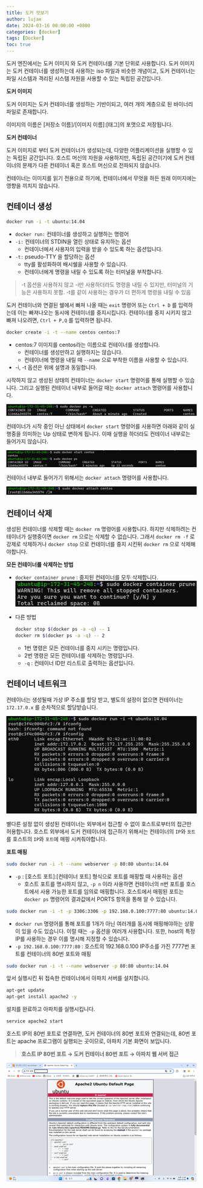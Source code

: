 ```yaml
---
title: 도커 맛보기
author: lujae
date: 2024-03-16 00:00:00 +0800
categories: [docker]
tags: [Docker]
toc: true
---
```


도커 엔진에서는 도커 이미지 와 도커 컨테이너를 기본 단위로 사용합니다. 도커 이미지는 도커 컨테이너를 생성하는데 사용하는 iso 파일과 비슷한 개념이고, 도커 컨테이너는 파일 시스템과 격리된 시스템 자원을 사용할 수 있는 독립된 공간입니다.

**도커 이미지**

도커 이미지는 도커 컨테이너를 생성하는 기반이되고, 여러 개의 계층으로 된 바이너리 파일로 존재합니다.

이미지의 이름은 [저장소 이름]/[이미지 이름]:[태그]의 포맷으로 저장됩니다.

**도커 컨테이너**

도커 이미지로 부터 도커 컨테이너가 생성되는데, 다양한 어플리케이션을 실행할 수 있는 독립된 공간입니다. 호스트 머신의 자원을 사용하지만, 독립된 공간이기에 도커 컨테이너의 문제가 다른 컨테이너 혹은 호스트 머신으로 전파되지 않습니다.

컨테이너는 이미지를 읽기 전용으로 하기에, 컨테이너에서 무엇을 하든 원래 이미지에는 영향을 끼치지 않습니다.

## 컨테이너 생성

```bash
docker run -i -t ubuntu:14.04
```

- `docker run:` 컨테이너를 생성하고 실행하는 명령어
- `-i:` 컨테이너의 STDIN을 열린 상태로 유지하는 옵션
  - 컨테이너에서 사용자의 입력을 받을 수 있도록 하는 옵션입니다.
- `-t:` pseudo-TTY 을 할당하는 옵션
  - tty를 활성화하여 배시쉘을 사용할 수 있습니다.
  - 컨테이너에게 명령을 내릴 수 있도록 하는 터미널을 부착합니다.

> -t 옵션을 사용하지 않고 -i만 사용하더라도 명령을 내릴 수 있지만, 터미널의 기능은 사용하지 못함. -t를 같이 사용하는 경우가 더 편하게 명령을 내릴 수 있음

도커 컨테이너와 연결된 쉘에서 빠져 나올 때는 `exit` 명령어 또는 `Ctrl + D` 를 입력하는데 이는 빠져나오는 동시에 컨테이너를 중지시킵니다. 컨테이너를 중지 시키지 않고 빠져 나오려면, `Ctrl + P,Q` 를 입력하면 됩니다.

```bash
docker create -i -t --name centos centos:7
```

- centos:7 이미지를 centos라는 이름으로 컨테이너를 생성합니다.
  - 컨테이너를 생성만하고 실행하지는 않습니다.
  - 컨테이너에 명령을 내릴 때 `--name` 으로 부착한 이름을 사용할 수 있습니다.
- -i, -t 옵션은 위에 설명과 동일합니다.

시작하지 않고 생성된 상태의 컨테이너는 `docker start` 명령어를 통해 실행할 수 있습니다. 그리고 실행된 컨테이너 내부로 들어갈 때는 `docker attach` 명령어를 사용합니다.

![1710515841172](image/2024-03-16-도커맛보기/1710515841172.png)

컨테이너가 시작 중인 아닌 상태에서 `docker start` 명령어를 사용하면 아래와 같이 실행중을 의미하는 Up 상태로 변하게 됩니다. 이때 실행을 하더라도 컨테이너 내부로는 들어가지 않습니다.

![1710515876643](image/2024-03-16-도커맛보기/1710515876643.png)

컨테이너 내부로 들어가기 위해서는 `docker attach` 명령어를 사용합니다.

![1710515890320](image/2024-03-16-도커맛보기/1710515890320.png)

## 컨테이너 삭제

생성된 컨테이너를 삭제할 때는 `docker rm` 명령어를 사용합니다. 하지만 삭제하려는 컨테이너가 실행중이면 `docker rm` 으로는 삭제할 수 없습니다. 그래서 `docker rm -f` 로 강제로 삭제하거나 `docker stop` 으로 컨테이너를 중지 시킨뒤 `docker rm` 으로 삭제해야합니다.

**모든 컨테이너를 삭제하는 방법**

- `docker container prune` : 중지된 컨테이너를 모두 삭제합니다.
  ![1710515912094](image/2024-03-16-도커맛보기/1710515912094.png)
- 다른 방법

  ```bash
  docker stop $(docker ps -a -q) -- 1
  docker rm $(docker ps -a -q) -- 2
  ```

  - 1번 명령은 모든 컨테이너를 중지 시키는 명령입니다.
  - 2번 명령은 모든 컨테이너를 삭제하는 명령입니다.
  - `-q` : 컨테이너 ID만 리스트로 출력하는 옵션입니다.

## 컨테이너 네트워크

컨테이너는 생성될때 가상 IP 주소를 할당 받고, 별도의 설정이 없으면 컨테이너는 `172.17.0.x` 를 순차적으로 할당받습니다.

![1710515938761](image/2024-03-16-도커맛보기/1710515938761.png)

별다른 설정 없이 생성된 컨테이너는 외부에서 접근할 수 없이 호스트로부터의 접근만 허용합니다. 호스트 외부에서 도커 컨테이너에 접근하기 위해서는 컨테이너의 `IP`와 `포트`를 호스트의 `IP`와 `포트`에 매핑 시켜줘야합니다.

**포트 매핑**

```bash
sudo docker run -i -t --name webserver -p 80:80 ubuntu:14.04
```

- `-p` : [호스트 포트]:[컨테이너 포트] 형식으로 포트를 매핑할 때 사용하는 옵션
  - 호스트 포트를 명시하지 않고, `-p n` 이라 사용하면 컨테이너의 n번 포트를 호스트에서 사용 가능한 포트를 임의로 매핑합니다. 호스트에서 매핑된 포트는 `docker ps` 명령어의 결과값에서 PORTS 항목을 통해 알 수 있습니다.

```bash
sudo docker run -i -t -p 3306:3306 -p 192.168.0.100:7777:80 ubuntu:14.04
```

- `docker run` 명령어를 통해 포트를 1개가 아닌 여러개를 동시에 매핑해야하는 상황이 있을 수도 있습니다. 이럴 때는 `-p` 옵션을 여러개 사용합니다. 또한, host의 특정 IP를 사용하는 경우 이를 명시해 지정할 수 있습니다.
- `-p 192.168.0.100:7777:80` : 호스트의 192.168.0.100 IP주소를 가진 7777번 포트를 컨테이너의 80번 포트와 매핑

```bash
sudo docker run -i -t --name webserver -p 80:80 ubuntu:14.04
```

앞서 실행시킨 뒤 접속한 컨테이너에서 아파치 서버를 설치합니다.

```bash
apt-get update
apt-get install apache2 -y
```

설치를 완료하고 아파치를 실행시킵니다.

```bash
service apache2 start
```

호스트 IP의 80번 포트로 연결하면, 도커 컨테이너의 80번 포트와 연결되는데, 80번 포트는 apache 프로그램이 실행되는 곳이므로, 아파치 기본 화면이 보입니다.

> **호스트 IP 80번 포트 → 도커 컨테이너 80번 포트 → 아파치 웹 서버 접근**

![1710515970985](image/2024-03-16-도커맛보기/1710515970985.png)
